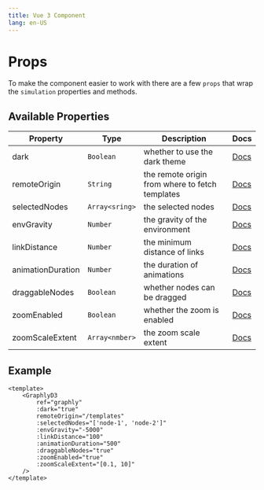 ```yaml
---
title: Vue 3 Component
lang: en-US
---
```


# Props

To make the component easier to work with there are a few `props` that wrap the `simulation` properties and methods.

## Available Properties

| Property          | Type           | Description                                     | Docs                                                         |
| ----------------- | -------------- | ----------------------------------------------- | ------------------------------------------------------------ |
| dark              | `Boolean`      | whether to use the dark theme                   | [Docs](/template-api/template_styles.html#dark-mode)         |
| remoteOrigin      | `String`       | the remote origin from where to fetch templates | [Docs](/simulation-api/environment.html#remote-origin)       |
| selectedNodes     | `Array<sring>` | the selected nodes                              | [Docs](/simulation-api/environment.html#selected-nodes)      |
| envGravity        | `Number`       | the gravity of the environment                  | [Docs](/simulation-api/environment.html#env-gravity)         |
| linkDistance      | `Number`       | the minimum distance of links                   | [Docs](/simulation-api/environment.html#link-distance)       |
| animationDuration | `Number`       | the duration of animations                      | [Docs](/simulation-api/environment.html#animation-duration)  |
| draggableNodes    | `Boolean`      | whether nodes can be dragged                    | [Docs](/simulation-api/environment.html#draggable-nodes)     |
| zoomEnabled       | `Boolean`      | whether the zoom is enabled                     | [Docs](/simulation-api/move_and_zoom.html#zoom-enabled)      |
| zoomScaleExtent   | `Array<nmber>` | the zoom scale extent                           | [Docs](/simulation-api/move_and_zoom.html#zoom-scale-extent) |

## Example

```vue
<template>
	<GraphlyD3
		ref="graphly"
		:dark="true"
		remoteOrigin="/templates"
		:selectedNodes="['node-1', 'node-2']"
		:envGravity="-5000"
		:linkDistance="100"
		:animationDuration="500"
		:draggableNodes="true"
		:zoomEnabled="true"
		:zoomScaleExtent="[0.1, 10]"
	/>
</template>
```
